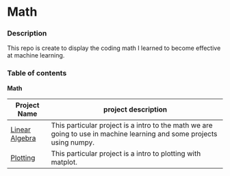 # Math

### **Description**
This repo is create to display the coding math I learned to become effective at machine learning.

### **Table of contents**
**Math**

Project Name | project description
------------ | -----------------------------------------------
[Linear Algebra](0x00-linear_algebra) | This particular project is a intro to the math we are going to use in machine learning and some projects using numpy.
[Plotting](0x01-plotting) | This particular project is a intro to plotting with matplot.
